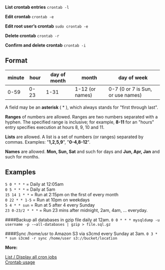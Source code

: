 

**List crontab entries** 
`` crontab -l ``

**Edit crontab** 
`` crontab -e ``

**Edit root user’s crontab** 
`` sudo crontab -e ``

**Delete crontab** 
`` crontab -r ``

**Confirm and delete crontab** 
`` crontab -i ``


Format
---

| minute | hour | day of month | month | day of week |
|---|---|---|---|---|
| 0-59 | 0-23 | 1-31 | 1-12 (or names) | 0-7 (0 or 7 is Sun, or use names) |

A field may be an **asterisk** ( * ), which always stands for "first through last".

**Ranges** of numbers are allowed. Ranges are two numbers separated with a hyphen. The specified range is inclusive; for example, **8-11** for an "hours" entry specifies execution at hours 8, 9, 10 and 11.

**Lists** are allowed. A list is a set of numbers (or ranges) separated by commas. Examples: "**1,2,5,9**", "**0-4,8-12**".

**Names** are allowed. **Mon, Sun, Sat** and such for days and **Jun, Apr, Jan** and such for months.

Examples
---
```5 0 * * *``` = Daily at 12:05am  
```0 5 * * *``` = Daily at 5am  
```15 14 1 * *``` = Run at 2:15pm on the first of every month  
```0 22 * * 1-5``` = Run at 10pm on weekdays  
```5 4 * * sun``` = Run at 5 after 4 every Sunday  
```23 0-23/2 * * *``` = Run 23 mins after midnight, 2am, 4am, ... everyday.  

####Backup all databases in gzip file daily at 12am.
```0 0 * * * mysqldump -u username -p -–all-databases | gzip > file.sql.gz```

####Sync /home/usr to Amazon S3 via s3cmd every Sunday at 3am.
```0 3 * * sun s3cmd -r sync /home/user s3://bucket/location```


**More:**

[List / Display all cron jobs](http://www.cyberciti.biz/faq/linux-show-what-cron-jobs-are-setup/)  
[Crontab usage](http://www.computerhope.com/unix/ucrontab.htm)